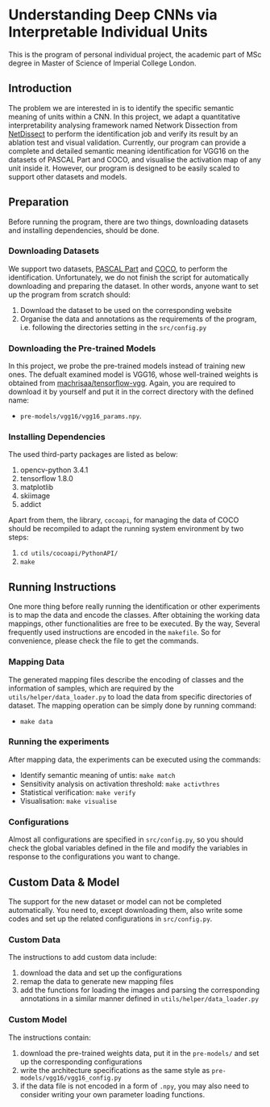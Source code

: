 # Understanding Deep CNNs via Interpretable Individual Units

This is the program of personal individual project, the academic part of MSc degree in Master of Science of Imperial College London.

## Introduction
The problem we are interested in is to identify the specific semantic meaning of units within a CNN. In this project, we adapt a quantitative interpretability analysing framework named Network Dissection from [NetDissect](https://github.com/CSAILVision/NetDissect) to perform the identification job and verify its result by an ablation test and visual validation. Currently, our program can provide a complete and detailed semantic meaning identification for VGG16 on the datasets of PASCAL Part and COCO, and visualise the activation map of any unit inside it. However, our program is designed to be easily scaled to support other datasets and models.

## Preparation
Before running the program, there are two things, downloading datasets and installing dependencies, should be done.

### Downloading Datasets
We support two datasets, [PASCAL Part](http://www.stat.ucla.edu/~xianjie.chen/pascal_part_dataset/pascal_part.html) and [COCO](http://cocodataset.org/#home), to perform the identification. Unfortunately, we do not finish the script for automatically downloading and preparing the dataset. In other words, anyone want to set up the program from scratch should:

1. Download the dataset to be used on the corresponding website
2. Organise the data and annotations as the requirements of the program, i.e. following the directories setting in the `src/config.py`

### Downloading the Pre-trained Models
In this project, we probe the pre-trained models instead of training new ones. The defualt examined model is VGG16, whose well-trained weights is obtained from [machrisaa/tensorflow-vgg](https://github.com/machrisaa/tensorflow-vgg). Again, you are required to download it by yourself and put it in the correct directory with the defined name: 

* `pre-models/vgg16/vgg16_params.npy`.

### Installing Dependencies
The used third-party packages are listed as below:

1. opencv-python 3.4.1
2. tensorflow 1.8.0
3. matplotlib
4. skiimage
5. addict

Apart from them, the library, `cocoapi`, for managing the data of COCO should be recompiled to adapt the running system environment by two steps:

1. `cd utils/cocoapi/PythonAPI/`
2. `make`

## Running Instructions
One more thing before really running the identification or other experiments is to map the data and encode the classes. After obtaining the working data mappings, other functionalities are free to be executed. By the way, Several frequently used instructions are encoded in the `makefile`. So for convenience, please check the file to get the commands.

### Mapping Data
The generated mapping files describe the encoding of classes and the information of samples, which are required by the `utils/helper/data_loader.py` to load the data from specific directories of dataset. The mapping operation can be simply done by running command:

* `make data`

### Running the experiments
After mapping data, the experiments can be executed using the commands:

* Identify semantic meaning of untis: `make match`
* Sensitivity analysis on activation threshold: `make activthres`
* Statistical verification: `make verify`
* Visualisation: `make visualise`

### Configurations
Almost all configurations are specified in `src/config.py`, so you should check the global variables defined in the file and modify the variables in response to the configurations you want to change.

## Custom Data & Model
The support for the new dataset or model can not be completed automatically. You need to, except downloading them, also write some codes and set up the related configurations in `src/config.py`.

### Custom Data
The instructions to add custom data include:

1. download the data and set up the configurations
2. remap the data to generate new mapping files
3. add the functions for loading the images and parsing the corresponding annotations in a similar manner defined in `utils/helper/data_loader.py`

### Custom Model
The instructions contain:

1. download the pre-trained weights data, put it in the `pre-models/` and set up the corresponding configurations
2. write the architecture specifications as the same style as `pre-models/vgg16/vgg16_config.py`
3. if the data file is not encoded in a form of `.npy`, you may also need to consider writing your own parameter loading functions.







